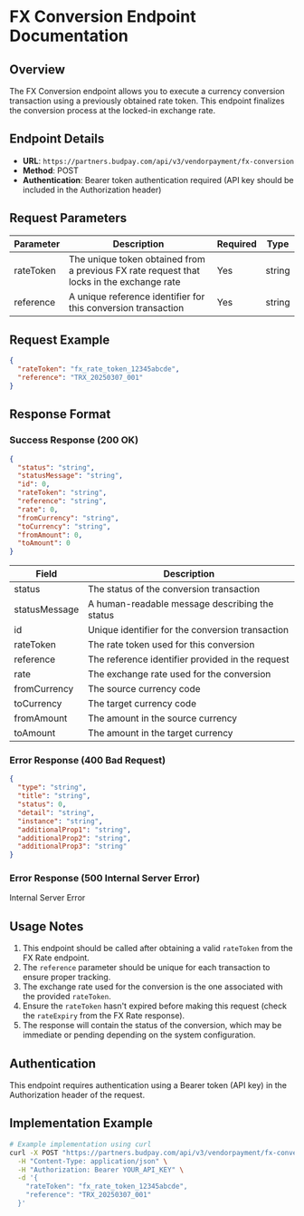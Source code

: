 # FX Conversion Endpoint Documentation

## Overview
The FX Conversion endpoint allows you to execute a currency conversion transaction using a previously obtained rate token. This endpoint finalizes the conversion process at the locked-in exchange rate.

## Endpoint Details
- **URL**: `https://partners.budpay.com/api/v3/vendorpayment/fx-conversion`
- **Method**: POST
- **Authentication**: Bearer token authentication required (API key should be included in the Authorization header)

## Request Parameters

| Parameter | Description | Required | Type |
|-----------|-------------|----------|------|
| rateToken | The unique token obtained from a previous FX rate request that locks in the exchange rate | Yes | string |
| reference | A unique reference identifier for this conversion transaction | Yes | string |

## Request Example

```json
{
  "rateToken": "fx_rate_token_12345abcde",
  "reference": "TRX_20250307_001"
}
```

## Response Format

### Success Response (200 OK)

```json
{
  "status": "string",
  "statusMessage": "string",
  "id": 0,
  "rateToken": "string",
  "reference": "string",
  "rate": 0,
  "fromCurrency": "string",
  "toCurrency": "string",
  "fromAmount": 0,
  "toAmount": 0
}
```

| Field | Description |
|-------|-------------|
| status | The status of the conversion transaction |
| statusMessage | A human-readable message describing the status |
| id | Unique identifier for the conversion transaction |
| rateToken | The rate token used for this conversion |
| reference | The reference identifier provided in the request |
| rate | The exchange rate used for the conversion |
| fromCurrency | The source currency code |
| toCurrency | The target currency code |
| fromAmount | The amount in the source currency |
| toAmount | The amount in the target currency |

### Error Response (400 Bad Request)

```json
{
  "type": "string",
  "title": "string",
  "status": 0,
  "detail": "string",
  "instance": "string",
  "additionalProp1": "string",
  "additionalProp2": "string",
  "additionalProp3": "string"
}
```

### Error Response (500 Internal Server Error)

Internal Server Error

## Usage Notes

1. This endpoint should be called after obtaining a valid `rateToken` from the FX Rate endpoint.
2. The `reference` parameter should be unique for each transaction to ensure proper tracking.
3. The exchange rate used for the conversion is the one associated with the provided `rateToken`.
4. Ensure the `rateToken` hasn't expired before making this request (check the `rateExpiry` from the FX Rate response).
5. The response will contain the status of the conversion, which may be immediate or pending depending on the system configuration.

## Authentication
This endpoint requires authentication using a Bearer token (API key) in the Authorization header of the request.

## Implementation Example

```bash
# Example implementation using curl
curl -X POST "https://partners.budpay.com/api/v3/vendorpayment/fx-conversion" \
  -H "Content-Type: application/json" \
  -H "Authorization: Bearer YOUR_API_KEY" \
  -d '{
    "rateToken": "fx_rate_token_12345abcde",
    "reference": "TRX_20250307_001"
  }'
```
